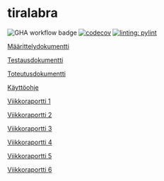 # tiralabra

![GHA workflow badge](https://github.com/katajak/tiralabra/workflows/CI/badge.svg)
[![codecov](https://codecov.io/gh/katajak/tiralabra/branch/main/graph/badge.svg?token=RA4XTDM68I)](https://codecov.io/gh/katajak/tiralabra)
[![linting: pylint](https://img.shields.io/badge/linting-pylint-yellowgreen)](https://github.com/PyCQA/pylint)

[Määrittelydokumentti](https://github.com/katajak/tiralabra/blob/main/dokumentaatio/maarittelydokumentti.md)

[Testausdokumentti](https://github.com/katajak/tiralabra/blob/main/dokumentaatio/testausdokumentti.md)

[Toteutusdokumentti](https://github.com/katajak/tiralabra/blob/main/dokumentaatio/toteutusdokumentti.md)

[Käyttöohje](https://github.com/katajak/tiralabra/blob/main/dokumentaatio/kayttoohje.md)

[Viikkoraportti 1](https://github.com/katajak/tiralabra/blob/main/dokumentaatio/viikkoraportit/viikkoraportti1.md)

[Viikkoraportti 2](https://github.com/katajak/tiralabra/blob/main/dokumentaatio/viikkoraportit/viikkoraportti2.md)

[Viikkoraportti 3](https://github.com/katajak/tiralabra/blob/main/dokumentaatio/viikkoraportit/viikkoraportti3.md)

[Viikkoraportti 4](https://github.com/katajak/tiralabra/blob/main/dokumentaatio/viikkoraportit/viikkoraportti4.md)

[Viikkoraportti 5](https://github.com/katajak/tiralabra/blob/main/dokumentaatio/viikkoraportit/viikkoraportti5.md)

[Viikkoraportti 6](https://github.com/katajak/tiralabra/blob/main/dokumentaatio/viikkoraportit/viikkoraportti6.md)
